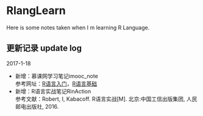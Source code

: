 # RlangLearn
Here is some notes taken when I m learning R Language. 

## 更新记录 update log
2017-1-18

- 新增：慕课网学习笔记imooc_note  
参考网址：[R语言入门](http://www.imooc.com/learn/446)，[R语言基础](http://www.imooc.com/learn/546)
- 新增：R语言实战笔记RinAction  
参考文献：Robert, I, Kabacoff. R语言实战[M]. 北京:中国工信出版集团, 人民邮电出版社, 2016.
